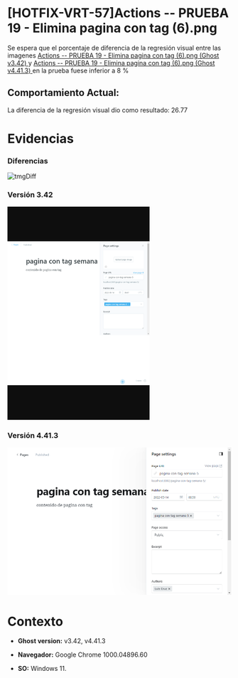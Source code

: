 # [HOTFIX-VRT-57]Actions -- PRUEBA 19 - Elimina pagina con tag (6).png

Se espera que el porcentaje de diferencia de la regresión visual entre las imagenes [Actions -- PRUEBA 19 - Elimina pagina con tag (6).png (Ghost v3.42) ](https://raw.githubusercontent.com/j-albarracin-uniandes/pruebas-automatizadas/master/pruebas/backstopjs/backstop_data/bitmaps_reference/backstop_default_Actions_--_PRUEBA_19_-_Elimina_pagina_con_tag_6png_0_document_0_phone.png) y [Actions -- PRUEBA 19 - Elimina pagina con tag (6).png (Ghost v4.41.3) ](https://raw.githubusercontent.com/j-albarracin-uniandes/pruebas-automatizadas/master/pruebas/backstopjs/v4/Actions%20--%20PRUEBA%2019%20-%20Elimina%20pagina%20con%20tag%20(6).png)  en la prueba fuese inferior a 8 %

## Comportamiento Actual:

La diferencia de la regresión visual dio como resultado: 26.77

# Evidencias

### Diferencias 

![tmgDiff](https://raw.githubusercontent.com/j-albarracin-uniandes/pruebas-automatizadas/master/pruebas/backstopjs/backstop_data/bitmaps_test/20220513-141203/failed_diff_backstop_default_Actions_--_PRUEBA_19_-_Elimina_pagina_con_tag_6png_0_document_0_phone.png)

### Versión 3.42

![imgV3](https://raw.githubusercontent.com/j-albarracin-uniandes/pruebas-automatizadas/master/pruebas/backstopjs/backstop_data/bitmaps_reference/backstop_default_Actions_--_PRUEBA_19_-_Elimina_pagina_con_tag_6png_0_document_0_phone.png)

### Versión 4.41.3

![imgV4](https://raw.githubusercontent.com/j-albarracin-uniandes/pruebas-automatizadas/master/pruebas/backstopjs/v4/Actions%20--%20PRUEBA%2019%20-%20Elimina%20pagina%20con%20tag%20(6).png)

# Contexto

+ **Ghost version:** v3.42, v4.41.3

+ **Navegador:** Google Chrome 1000.04896.60

+ **SO:** Windows 11.

